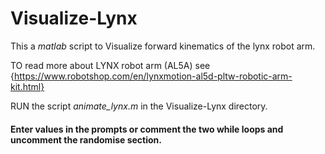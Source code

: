 # Visualize-Lynx

This a *matlab* script to Visualize forward kinematics of the lynx robot arm.

TO read more about LYNX robot arm (AL5A) see {https://www.robotshop.com/en/lynxmotion-al5d-pltw-robotic-arm-kit.html}

RUN the script *animate_lynx.m* in the Visualize-Lynx directory.

#### Enter values in the prompts or comment the two while loops and uncomment the randomise section.
